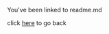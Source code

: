 You've been linked to readme.md

click [here](https://qanazoga.com/github-pages-testing) to go back
